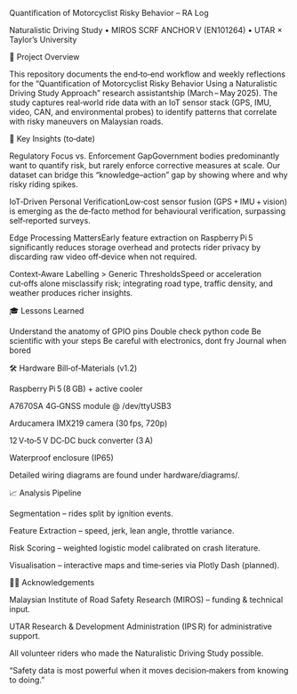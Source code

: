 Quantification of Motorcyclist Risky Behavior – RA Log

Naturalistic Driving Study • MIROS SCRF ANCHOR V (EN101264) • UTAR × Taylor’s University

📑 Project Overview

This repository documents the end‑to‑end workflow and weekly reflections for the “Quantification of Motorcyclist Risky Behavior Using a Naturalistic Driving Study Approach” research assistantship (March – May 2025). The study captures real‑world ride data with an IoT sensor stack (GPS, IMU, video, CAN, and environmental probes) to identify patterns that correlate with risky maneuvers on Malaysian roads.

🔑 Key Insights (to‑date)

Regulatory Focus vs. Enforcement GapGovernment bodies predominantly want to quantify risk, but rarely enforce corrective measures at scale. Our dataset can bridge this “knowledge–action” gap by showing where and why risky riding spikes.

IoT‑Driven Personal VerificationLow‑cost sensor fusion (GPS + IMU + vision) is emerging as the de‑facto method for behavioural verification, surpassing self‑reported surveys.

Edge Processing MattersEarly feature extraction on Raspberry Pi 5 significantly reduces storage overhead and protects rider privacy by discarding raw video off‑device when not required.

Context‑Aware Labelling > Generic ThresholdsSpeed or acceleration cut‑offs alone misclassify risk; integrating road type, traffic density, and weather produces richer insights.

🎓 Lessons Learned

Understand the anatomy of GPIO pins
Double check python code
Be scientific with your steps
Be careful with electronics, dont fry
Journal when bored




🛠️ Hardware Bill‑of‑Materials (v1.2)

Raspberry Pi 5 (8 GB) + active cooler

A7670SA 4G‑GNSS module @ /dev/ttyUSB3

Arducamera IMX219 camera (30 fps, 720p)

12 V‑to‑5 V DC‑DC buck converter (3 A)

Waterproof enclosure (IP65)

Detailed wiring diagrams are found under hardware/diagrams/.

📈 Analysis Pipeline

Segmentation – rides split by ignition events.

Feature Extraction – speed, jerk, lean angle, throttle variance.

Risk Scoring – weighted logistic model calibrated on crash literature.

Visualisation – interactive maps and time‑series via Plotly Dash (planned).

🧑‍💼 Acknowledgements

Malaysian Institute of Road Safety Research (MIROS) – funding & technical input.

UTAR Research & Development Administration (IPS R) for administrative support.

All volunteer riders who made the Naturalistic Driving Study possible.

“Safety data is most powerful when it moves decision‑makers from knowing to doing.”

